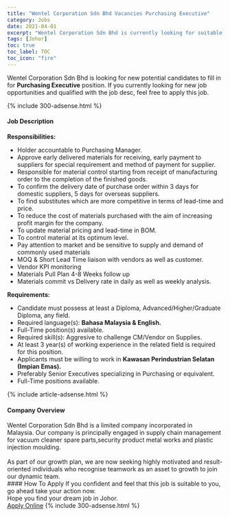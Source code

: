 ```yaml
---
title: "Wentel Corporation Sdn Bhd Vacancies Purchasing Executive" 
category: Jobs 
date: 2021-04-01 
excerpt: "Wentel Corporation Sdn Bhd is currently looking for suitable person to fill in the Purchasing Executive which based in Johor" 
tags: [Johor] 
toc: true 
toc_label: TOC 
toc_icon: "fire" 
--- 
```


<p>Wentel Corporation Sdn Bhd is looking for new potential candidates to fill in for <b>Purchasing Executive</b> position. If you currently looking for new job opportunities and qualified with the job desc, feel free to apply this job.
</p>{% include 300-adsense.html %} 
<div><div><h4>Job Description</h4></div><div><div><span><div><p><strong>Responsibilities:</strong></p><ul><li>Holder accountable to Purchasing Manager.</li><li>Approve early delivered materials for receiving, early payment to suppliers for special requirement and method of payment for supplier.</li><li>Responsible for material control starting from receipt of manufacturing order to the completion of the finished goods.</li><li>To confirm the delivery date of purchase order within 3 days for domestic suppliers, 5 days for overseas suppliers.</li><li>To find substitutes which are more competitive in terms of lead-time and price.</li><li>To reduce the cost of materials purchased with the aim of increasing profit margin for the company.</li><li>To update material pricing and lead-time in BOM.</li><li>To control material at its optimum level.</li><li>Pay attention to market and be sensitive to supply and demand of commonly used materials</li><li>MOQ &amp; Short Lead Time liaison with vendors as well as customer.</li><li>Vendor KPI monitoring</li><li>Materials Pull Plan 4-8 Weeks follow up</li><li>Materials commit vs Delivery rate in daily as well as weekly analysis.</li></ul><p><strong>Requirements:</strong></p><ul><li>Candidate must possess at least a Diploma, Advanced/Higher/Graduate Diploma, any field.</li><li>Required language(s): <strong>Bahasa Malaysia &amp; English.</strong></li><li>Full-Time position(s) available.</li><li>Required skill(s): Aggresive to challenge CM/Vendor on Supplies.</li><li>At least 3 year(s) of working experience in the related field is required for this position.</li><li>Applicants must be willing to work in <strong>Kawasan Perindustrian Selatan (Impian Emas).</strong></li><li>Preferably Senior Executives specializing in Purchasing or equivalent.</li><li>Full-Time positions available.</li></ul></div></span></div></div></div> 
{% include article-adsense.html %} 
<div><div><h4>Company Overview</h4></div><div><div><span><div><div>Wentel Corporation Sdn Bhd is a limited company incorporated in Malaysia.&#160;Our company is principally engaged in supply chain management for vacuum cleaner spare parts,security product metal works and plastic injection moulding.</div>
<div><br>
As part of our growth plan, we are now seeking highly motivated and result-oriented individuals who recognise teamwork as an asset to growth to join our dynamic team.</div></div></span></div></div></div> 
#### How To Apply 
If you confident and feel that this job is suitable to you, go ahead take your action now. <br/> 
Hope you find your dream job in Johor. <br/> 
<a href="https://www.jobstreet.com.my/en/job/purchasing-executive-4522931?jobId=jobstreet-my-job-4522931&" class="btn btn--info" target="_blank" rel="nofollow noopenner">Apply Online</a> 
{% include 300-adsense.html %} 